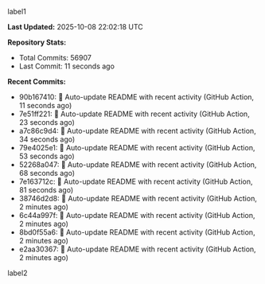
label1 
<!-- ACTIVITY_START -->
**Last Updated:** 2025-10-08 22:02:18 UTC

**Repository Stats:**
- Total Commits: 56907
- Last Commit: 11 seconds ago

**Recent Commits:**
- 90b167410: 🤖 Auto-update README with recent activity (GitHub Action, 11 seconds ago)
- 7e51ff221: 🤖 Auto-update README with recent activity (GitHub Action, 23 seconds ago)
- a7c86c9d4: 🤖 Auto-update README with recent activity (GitHub Action, 34 seconds ago)
- 79e4025e1: 🤖 Auto-update README with recent activity (GitHub Action, 53 seconds ago)
- 52268a047: 🤖 Auto-update README with recent activity (GitHub Action, 68 seconds ago)
- 7e163712c: 🤖 Auto-update README with recent activity (GitHub Action, 81 seconds ago)
- 38746d2d8: 🤖 Auto-update README with recent activity (GitHub Action, 2 minutes ago)
- 6c44a997f: 🤖 Auto-update README with recent activity (GitHub Action, 2 minutes ago)
- 8bd0f55a6: 🤖 Auto-update README with recent activity (GitHub Action, 2 minutes ago)
- e2aa30367: 🤖 Auto-update README with recent activity (GitHub Action, 2 minutes ago)
<!-- ACTIVITY_END -->

label2
